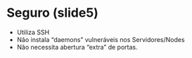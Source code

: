 
# Seguro (slide5)

- Utiliza SSH
- Não instala “daemons” vulneráveis nos Servidores/Nodes
- Não necessita abertura “extra” de portas.